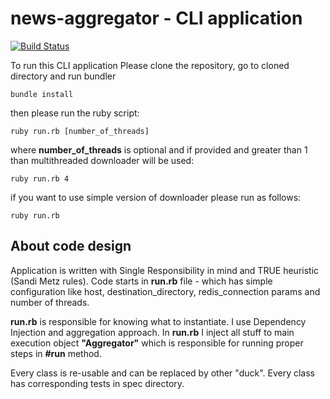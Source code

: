 # news-aggregator - CLI application
[![Build Status](https://travis-ci.org/psagan/news-aggregator.svg?branch=master)](https://travis-ci.org/psagan/news-aggregator)

To run this CLI application
Please clone the repository, go to cloned directory and run bundler
```
bundle install
```
then please run the ruby script:
```
ruby run.rb [number_of_threads]
```
where **number_of_threads** is optional and if provided and greater than 1 than multithreaded downloader will be used:
```
ruby run.rb 4
```
if you want to use simple version of downloader please run as follows:
```
ruby run.rb
```  

## About code design
Application is written with Single Responsibility in mind and TRUE heuristic (Sandi Metz rules).
Code starts in **run.rb** file - which has simple configuration like host, destination_directory, redis_connection params and number of threads.

**run.rb** is responsible for knowing what to instantiate. I use Dependency Injection and aggregation approach.
In **run.rb** I inject all stuff to main execution object **"Aggregator"** which is responsible for running proper steps in **#run** method.

Every class is re-usable and can be replaced by other "duck". 
Every class has corresponding tests in spec directory.
